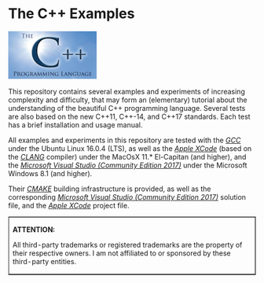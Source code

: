 # The C++ Examples

<p><IMG src="./img/logo-sun.jpg" border="0" width="180" height="97"></p>
<p>This repository contains several examples and experiments of increasing complexity and difficulty, that may form an (elementary) tutorial about the understanding of the beautiful C++ programming language. Several tests are also based on the new C++11, C++-14, and C++17 standards. Each test has a brief installation and usage manual.<p>

<p>All examples and experiments in this repository are tested with the <A href="http://gcc.gnu.org/"><i>GCC</i></A> under the Ubuntu Linux 16.0.4 (LTS), as well as the <A href="http://developer.apple.com/xcode/"><i>Apple XCode</i></A> (based on the <A href="http://clang.llvm.org/"><i>CLANG</i></A> compiler) under the MacOsX 11.* El-Capitan (and higher), and the <A href="http://www.visualstudio.com/"><i>Microsoft Visual Studio (Community Edition 2017)</i></A> under the Microsoft Windows 8.1 (and higher).<p>
  
<p>Their <A href="http://cmake.org"><i>CMAKE</i></A> building infrastructure is provided, as well as the corresponding <A href="http://www.visualstudio.com/"><i>Microsoft Visual Studio (Community Edition 2017)</i></A> solution file, and the <A href="http://developer.apple.com/xcode/"><i>Apple XCode</i></A> project file.<p>
  
<p><table border=1><tr><td><p><b>ATTENTION:</b><p>All third-party trademarks or registered trademarks are the property of their respective owners. I am not affiliated to or sponsored by these third-party entities.</td></tr></table>

